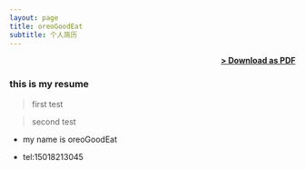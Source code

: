 ```yaml
---
layout: page
title: oreoGoodEat
subtitle: 个人简历
---
```


<span style="float: right; "><a href="{{ '/assets/resume.pdf' | prepend: site.baseurl }}"><strong>> Download as PDF</strong></a> </span>
<br>

### this  is  my  resume

> first test

> second test

- my name is oreoGoodEat

- tel:15018213045